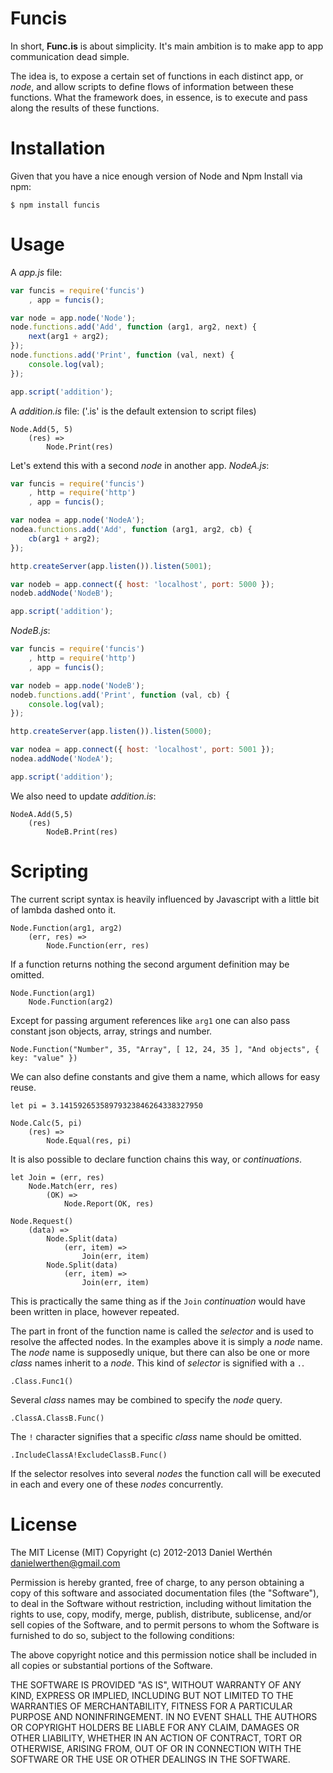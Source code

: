 Funcis
======

In short, **Func.is** is about simplicity.  It's main ambition is to make app to app communication dead simple.

The idea is, to expose a certain set of functions in each distinct app, or *node*, and allow scripts to define flows of information between these functions.  What the framework does, in essence, is to execute and pass along the results of these functions.


Installation
============

Given that you have a nice enough version of Node and Npm
Install via npm:

	$ npm install funcis

Usage
=====

A *app.js* file:

```js
var funcis = require('funcis')
	, app = funcis();

var node = app.node('Node');
node.functions.add('Add', function (arg1, arg2, next) {
	next(arg1 + arg2);
});
node.functions.add('Print', function (val, next) {
	console.log(val);
});

app.script('addition');
```

A *addition.is* file: ('.is' is the default extension to script files)

	Node.Add(5, 5)
		(res) =>
			Node.Print(res)

Let's extend this with a second *node* in another app.
*NodeA.js*:

```js
var funcis = require('funcis')
	, http = require('http')
	, app = funcis();

var nodea = app.node('NodeA');
nodea.functions.add('Add', function (arg1, arg2, cb) {
	cb(arg1 + arg2);
});

http.createServer(app.listen()).listen(5001);

var nodeb = app.connect({ host: 'localhost', port: 5000 });
nodeb.addNode('NodeB');

app.script('addition');


```

*NodeB.js*:

```js
var funcis = require('funcis')
	, http = require('http')
	, app = funcis();

var nodeb = app.node('NodeB');
nodeb.functions.add('Print', function (val, cb) {
	console.log(val);
});

http.createServer(app.listen()).listen(5000);

var nodea = app.connect({ host: 'localhost', port: 5001 });
nodea.addNode('NodeA');

app.script('addition');
```

We also need to update *addition.is*:

```
NodeA.Add(5,5)
	(res)
		NodeB.Print(res)
```

Scripting
=========

The current script syntax is heavily influenced by Javascript with a little bit of lambda dashed onto it.

	Node.Function(arg1, arg2)
		(err, res) =>
			Node.Function(err, res)

If a function returns nothing the second argument definition may be omitted.

	Node.Function(arg1)
		Node.Function(arg2)

Except for passing argument references like `arg1` one can also pass constant json objects, array, strings and number.

	Node.Function("Number", 35, "Array", [ 12, 24, 35 ], "And objects", { key: "value" })

We can also define constants and give them a name, which allows for easy reuse.

	let pi = 3.14159265358979323846264338327950

	Node.Calc(5, pi)
		(res) =>
			Node.Equal(res, pi)

It is also possible to declare function chains this way, or *continuations*.

	let Join = (err, res)
		Node.Match(err, res)
			(OK) =>
				Node.Report(OK, res)

	Node.Request()
		(data) =>
			Node.Split(data)
				(err, item) =>
					Join(err, item)
			Node.Split(data)
				(err, item) =>
					Join(err, item)

This is practically the same thing as if the `Join` *continuation* would have been written in place, however repeated.

The part in front of the function name is called the *selector* and is used to resolve the affected nodes.  In the examples above it is simply a *node* name.  The *node* name is supposedly unique, but there can also be one or more *class* names inherit to a *node*.  This kind of *selector* is signified with a `.`.

	.Class.Func1()
		
Several *class* names may be combined to specify the *node* query.  
	
	.ClassA.ClassB.Func()

The `!` character signifies that a specific *class* name should be omitted.

	.IncludeClassA!ExcludeClassB.Func()

If the selector resolves into several *nodes* the function call will be executed in each and every one of these *nodes* concurrently.

License
=======

The MIT License (MIT)
Copyright (c) 2012-2013 Daniel Werthén <danielwerthen@gmail.com>

Permission is hereby granted, free of charge, to any person obtaining a copy of this software and associated documentation files (the "Software"), to deal in the Software without restriction, including without limitation the rights to use, copy, modify, merge, publish, distribute, sublicense, and/or sell copies of the Software, and to permit persons to whom the Software is furnished to do so, subject to the following conditions:

The above copyright notice and this permission notice shall be included in all copies or substantial portions of the Software.

THE SOFTWARE IS PROVIDED "AS IS", WITHOUT WARRANTY OF ANY KIND, EXPRESS OR IMPLIED, INCLUDING BUT NOT LIMITED TO THE WARRANTIES OF MERCHANTABILITY, FITNESS FOR A PARTICULAR PURPOSE AND NONINFRINGEMENT. IN NO EVENT SHALL THE AUTHORS OR COPYRIGHT HOLDERS BE LIABLE FOR ANY CLAIM, DAMAGES OR OTHER LIABILITY, WHETHER IN AN ACTION OF CONTRACT, TORT OR OTHERWISE, ARISING FROM, OUT OF OR IN CONNECTION WITH THE SOFTWARE OR THE USE OR OTHER DEALINGS IN THE SOFTWARE.
